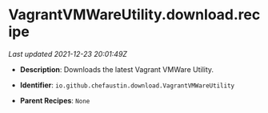 # VagrantVMWareUtility.download.recipe

_Last updated 2021-12-23 20:01:49Z_

- **Description**: Downloads the latest Vagrant VMWare Utility.

- **Identifier**: `io.github.chefaustin.download.VagrantVMWareUtility`

- **Parent Recipes**: `None`
